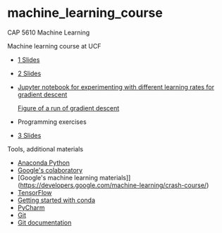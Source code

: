 # machine_learning_course

CAP 5610 Machine Learning

Machine learning course at UCF

- [1 Slides](https://github.com/schneider128k/machine_learning_course/blob/master/1_slides.pdf)
- [2 Slides](https://github.com/schneider128k/machine_learning_course/blob/master/2_slides.pdf)
- [Jupyter notebook for experimenting with different learning rates for gradient descent](https://github.com/schneider128k/machine_learning_course/blob/master/optimizing_learning_rate.ipynb)

   [Figure of a run of gradient descent](https://github.com/schneider128k/machine_learning_course/blob/master/optimizing_learning_rate_example_run.png)
- Programming exercises 
- [3 Slides](https://github.com/schneider128k/machine_learning_course/blob/master/3_slides.pdf)

Tools, additional materials

- [Anaconda Python](https://www.anaconda.com/)
- [Google's colaboratory](https://colab.research.google.com/notebooks/welcome.ipynb)
- [Google's machine learning materials]](https://developers.google.com/machine-learning/crash-course/)
- [TensorFlow](https://www.tensorflow.org/)
- [Getting started with conda](https://conda.io/docs/user-guide/overview.html)
- [PyCharm](https://www.jetbrains.com/pycharm/)
- [Git](https://git-scm.com/)
- [Git documentation](https://git-scm.com/doc)


